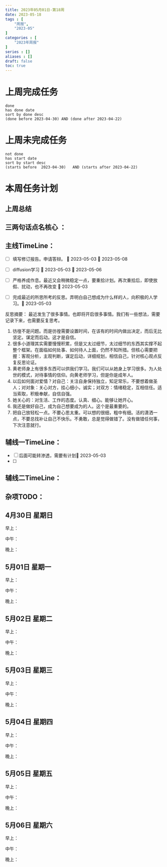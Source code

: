 ```yaml
---
title: 2023年05月01日-第18周
date: 2023-05-18
tags : [
	"周报",
	"2023-05"
]
categories : [
	"2023年周报"
]
series : []
aliases : []
draft: false
toc: true
---
```

# 上周完成任务
```tasks
done
has done date
sort by done desc
(done before 2023-04-30) AND (done after 2023-04-22)
```

# 上周未完成任务
```tasks
not done
has start date
sort by start desc
(starts before  2023-04-30)   AND (starts after 2023-04-22) 

```


# 本周任务计划

## 上周总结

## 三两句话点名核心 ：

## 主线TimeLine：

- [ ] 填写修订报告。申请答辩。 🛫 2023-05-03 📅 2023-05-08 
- [ ] diffusion学习 🛫 2023-05-03  📅 2023-05-06 
- [ ] 严格养成作息。最近又会稍微稳定一点，要重拾计划。再次重拾后，即使放假、扰动，也不再改变 🛫 2023-05-03
- [ ] 完成最近的所思所考的反思。弄明白自己想成为什么样的人，向积极的人学习。🛫 2023-05-03 


反思摘要：
最近发生了很多事情。也即将开启很多事情。我们有一些想法，需要记录下来，也需要反复思考。
1. 彷徨不是问题。而是彷徨需要设置时间，在该有的时间内做出决定，而后无比坚定。谋定而后动。这才是自信。
2. 很多小道理其实需要慢慢积累，但是又太过细节，太过细节的东西其实撑不起整个框架。在面临如何处事、如何待人上面，仍然不知所措。但核心需要把握：客观分析，主观判断，谋定后动，详细规划，相信自己，针对核心观点反复反思论证。
3. 黄老师身上有很多东西可以供我们学习。我们可以从她身上学习很多。为人处世的模式，对待事情的信仰。向黄老师学习，但是你是成年人。
4. 以后如何面对爱情？对自己：关注自身保持独立，知足常乐，不要想着做圣人；对对象：关心对方，挂心细小，诚实；对双方：情绪稳定，互相信任。适当索取，积极奉献，自信自强。
5. 她关心的：对生活、工作的态度。认真、细心。能够让她开心。
6. 我还是做好自己，成为自己想要成为的人。这个是最重要的。
7. 把自己放轻松一点。不要心思太重。可以想的很细，粗中有细。活的潇洒一点，不要总找补让自己不快乐。不勇敢，总是觉得做错了。没有做错任何事，下次注意就行。

## 辅线一TimeLine：
- [ ] 后面可能转渗透，需要有计划🛫 2023-05-03 
- [ ] 

## 辅线二TimeLine：

## 杂项TODO：



## 4月30日 星期日  
早上：

中午：

晚上：

## 5月01日 星期一  
早上：

中午：

晚上：

## 5月02日 星期二  
早上：

中午：

晚上：

## 5月03日 星期三  
早上：

中午：

晚上：

## 5月04日 星期四  
早上：

中午：

晚上：

## 5月05日 星期五  
早上：

中午：

晚上：

## 5月06日 星期六  
早上：

中午：

晚上：




